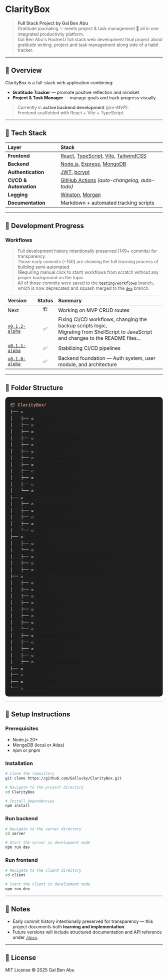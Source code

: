 # ClarityBox

> **Full Stack Project by Gal Ben Abu**  
> Gratitude journaling ✨ meets project & task management 🧩 all in one integrated productivity platform.<br> Gal Ben Abu's HackerU full stack web development final project about gratitude writing, project and task management along side of a habit tracker.

---

## 📘 Overview

ClarityBox is a full-stack web application combining:

-   **Gratitude Tracker** — promote positive reflection and mindset.
-   **Project & Task Manager** — manage goals and track progress visually.

> Currently in **active backend development** _(pre-MVP)_.<br> Frontend scaffolded with React + Vite + TypeScript.

---

## 🧱 Tech Stack

| Layer | Stack |
| :-- | :-- |
| **Frontend** | [React](https://react.dev), [TypeScript](https://www.typescriptlang.org), [Vite](https://vitejs.dev), [TailwindCSS](https://tailwindcss.com) |
| **Backend** | [Node.js](https://nodejs.org), [Express](https://expressjs.com), [MongoDB](https://www.mongodb.com) |
| **Authentication** | [JWT](https://jwt.io), [bcrypt](https://www.npmjs.com/package/bcrypt) |
| **CI/CD & Automation** | [GitHub Actions](https://github.com/features/actions) _(auto-changelog, auto-todo)_ |
| **Logging** | [Winston](https://github.com/winstonjs/winston), [Morgan](https://github.com/expressjs/morgan) |
| **Documentation** | Markdown + automated tracking scripts |

---

## 🧩 Development Progress

### Workflows

> Full development history intentionally preserved (149+ commits) for transparency.  
> Those early commits (~150) are showing the full learning process of building semi-automated<br> (Requiring manual click to start) workflows from scratch without any proper background on the topic.<br>All of those commits were saved to the [`testing/workflows`](https://github.com/Gallucky/ClarityBox/tree/testing/workflows) branch, which is now deprecated and squash merged to the [`dev`](https://github.com/Gallucky/ClarityBox/tree/dev) branch.

| Version | Status | Summary |
| :-- | :-: | :-- |
| Next | 🏗️ | Working on MVP CRUD routes |
| [`v0.1.2-alpha`](https://github.com/Gallucky/ClarityBox/releases/tag/v0.1.2-alpha) | ✅ | Fixing CI/CD workflows, changing the backup scripts logic,<br>Migrating from ShellScript to JavaScript and changes to the README files... |
| [`v0.1.1-alpha`](https://github.com/Gallucky/ClarityBox/releases/tag/v0.1.1-alpha) | ✅ | Stabilizing CI/CD pipelines |
| [`v0.1.0-alpha`](https://github.com/Gallucky/ClarityBox/releases/tag/v0.1.0-alpha) | ✅ | Backend foundation — Auth system, user module, and architecture |

---

## 🧭 Folder Structure

<!--
📁 Auto-generated folder tree — created by the generate-html-tree.js script.
Keep this file (or its contents) in the same directory as the input path.
Moving it elsewhere will break the relative links to files and folders.
-->
<pre style="
  font-family: 'Fira Code', 'Consolas', 'Courier New', monospace;
  font-size: 14px;
  line-height: 1.5;
  color: #eaeaea;
  background-color: #1e1e1e;
  padding: 1rem;
  border-radius: 10px;
  overflow-x: auto;
">
📦 <strong style="color: #ce966e">ClarityBox/</strong>
├── 📁 <a href="./client/">client/</a>
│   ├── 📁 <a href="./client/public/">public/</a>
│   ├── 📁 <a href="./client/src/">src/</a>
│   ├── 📄 <a href="./client/index.html">index.html</a>
│   ├── 📄 <a href="./client/package-lock.json">package-lock.json</a>
│   ├── 📄 <a href="./client/package.json">package.json</a>
│   ├── 📄 <a href="./client/README.md">README.md</a>
│   ├── 📄 <a href="./client/eslint.config.js">eslint.config.js</a>
│   ├── 📄 <a href="./client/eslint.config.ts">eslint.config.ts</a>
│   ├── 📄 <a href="./client/tsconfig.app.json">tsconfig.app.json</a>
│   ├── 📄 <a href="./client/tsconfig.json">tsconfig.json</a>
│   ├── 📄 <a href="./client/tsconfig.node.json">tsconfig.node.json</a>
│   └── 📄 <a href="./client/vite.config.ts">vite.config.ts</a>
├── 📁 <a href="./docs/">docs/</a>
│   ├── 📁 <a href="./docs/assets/">assets/</a>
│   ├── 📄 <a href="./docs/architecture.md">architecture.md</a>
│   ├── 📄 <a href="./docs/database.md">database.md</a>
│   ├── 📄 <a href="./docs/requirements.md">requirements.md</a>
│   └── 📄 <a href="./docs/ui.md">ui.md</a>
├── 📁 <a href="./scripts/">scripts/</a>
│   ├── 📁 <a href="./scripts/generated/">generated/</a>
│   └── 📁 <a href="./scripts/utils/">utils/</a>
│   ├── 📄 <a href="./scripts/create-edit-issue-labels.ps1">create-edit-issue-labels.ps1</a>
│   ├── 📄 <a href="./scripts/generate-folder-tree.js">generate-folder-tree.js</a>
│   ├── 📄 <a href="./scripts/generate-issues-via-csv.ps1">generate-issues-via-csv.ps1</a>
├── 📁 <a href="./server/">server/</a>
│   ├── 📁 <a href="./server/auth/">auth/</a>
│   ├── 📁 <a href="./server/DB/">DB/</a>
│   ├── 📁 <a href="./server/features/">features/</a>
│   ├── 📁 <a href="./server/initialData/">initialData/</a>
│   ├── 📁 <a href="./server/logger/">logger/</a>
│   ├── 📁 <a href="./server/middlewares/">middlewares/</a>
│   ├── 📁 <a href="./server/router/">router/</a>
│   └── 📁 <a href="./server/utils/">utils/</a>
│   ├── 📄 <a href="./server/package-lock.json">package-lock.json</a>
│   ├── 📄 <a href="./server/package.json">package.json</a>
│   ├── 📄 <a href="./server/server.js">server.js</a>
│   ├── 📄 <a href="./server/README.md">README.md</a>
│   ├── 📄 <a href="./server/eslint.config.mjs">eslint.config.mjs</a>
├── 📄 <a href="./package.json">package.json</a>
├── 📄 <a href="./README.md">README.md</a>
├── 📄 <a href="./Changelog.md">Changelog.md</a>
└── 📄 <a href="./Todo.md">Todo.md</a>
</pre>

---

## 🧰 Setup Instructions

### Prerequisites

-   Node.js 20+
-   MongoDB (local or Atlas)
-   npm or pnpm

### Installation

```bash
# Clone the repository
git clone https://github.com/Gallucky/ClarityBox.git

# Navigate to the project directory
cd ClarityBox

# Install dependencies
npm install
```

### Run backend

```bash
# Navigate to the server directory
cd server

# Start the server in development mode
npm run dev
```

### Run frontend

```bash
# Navigate to the client directory
cd client

# Start the client in development mode
npm run dev
```

---

## 🧪 Notes

-   Early commit history intentionally preserved for transparency — this project documents both **learning and implementation**.
-   Future versions will include structured documentation and API reference under [`/docs`](./docs/).

---

## 📜 License

MIT License © 2025 Gal Ben Abu
